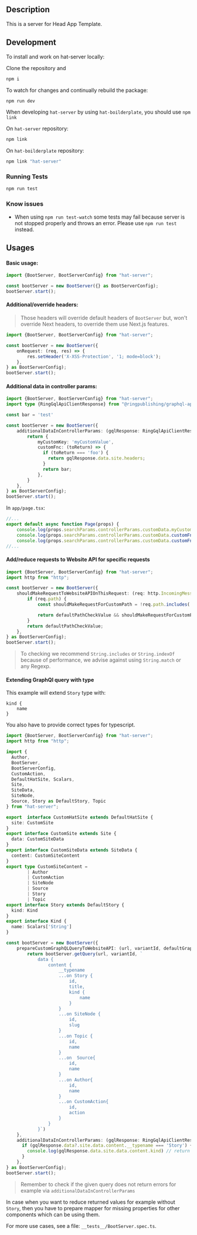 
## Description
This is a server for Head App Template.

## Development

To install and work on hat-server locally:

Clone the repository and
```bash
npm i
```

To watch for changes and continually rebuild the package:

```bash
npm run dev
```

When developing `hat-server` by using `hat-boilderplate`, you should use `npm link`

On `hat-server` repository:
```bash
npm link
```

On `hat-boilderplate` repository:
```bash
npm link "hat-server"
```

### Running Tests

```bash
npm run test
```

### Know issues
- When using `npm run test-watch` some tests may fail because server is not stopped properly and throws an error. Please use `npm run test` instead.

## Usages

#### Basic usage:

```typescript
import {BootServer, BootServerConfig} from "hat-server";

const bootServer = new BootServer({} as BootServerConfig);
bootServer.start();
```

#### Additional/override headers:

> Those headers will override default headers of `BootServer` but, won't override Next headers, to override them use Next.js features.

```typescript
import {BootServer, BootServerConfig} from "hat-server";

const bootServer = new BootServer({
    onRequest: (req, res) => {
        res.setHeader('X-XSS-Protection', '1; mode=block');
    },
} as BootServerConfig);
bootServer.start();
```
#### Additional data in controller params:

```typescript
import {BootServer, BootServerConfig} from "hat-server";
import type {RingGqlApiClientResponse} from "@ringpublishing/graphql-api-client";

const bar = 'test'

const bootServer = new BootServer({
    additionalDataInControllerParams: (gqlResponse: RingGqlApiClientResponse<DefaultHatSite>) => {
        return {
            myCustomKey: 'myCustomValue',
            customFnc: (toReturn) => {
              if (toReturn === 'foo') {
                return gqlResponse.data.site.headers;
              }
              return bar;
            },
        }
    },
} as BootServerConfig);
bootServer.start();
```

In `app/page.tsx`:
```typescript
//...
export default async function Page(props) {
    console.log(props.searchParams.controllerParams.customData.myCustomKey); // return 'myCustomValue'
    console.log(props.searchParams.controllerParams.customData.customFnc('foo')); // return { location: null }
    console.log(props.searchParams.controllerParams.customData.customFnc('bar')); // return 'test'
//...
```

#### Add/reduce requests to Website API for specific requests

```typescript
import {BootServer, BootServerConfig} from "hat-server";
import http from "http";

const bootServer = new BootServer({
    shouldMakeRequestToWebsiteAPIOnThisRequest: (req: http.IncomingMessage, defaultPathCheckValue) => {
        if (req.path) {
            const shouldMakeRequestForCustomPath = !req.path.includes('custom/path/without/request');

            return defaultPathCheckValue && shouldMakeRequestForCustomPath;
        }
        return defaultPathCheckValue;
    },
} as BootServerConfig);
bootServer.start();
```
> To checking we recommend `String.includes` or `String.indexOf` because of performance, we advise against using `String.match` or any Regexp.

#### Extending GraphQl query with type

This example will extend `Story` type with:

```
kind {
    name
}
```

You also have to provide correct types for typescript.

```typescript
import {BootServer, BootServerConfig} from "hat-server";
import http from "http";

import {
  Author,
  BootServer,
  BootServerConfig,
  CustomAction,
  DefaultHatSite, Scalars,
  Site,
  SiteData,
  SiteNode,
  Source, Story as DefaultStory, Topic
} from "hat-server";

export  interface CustomHatSite extends DefaultHatSite {
  site: CustomSite
}
export interface CustomSite extends Site {
  data: CustomSiteData
}
export interface CustomSiteData extends SiteData {
  content: CustomSiteContent
}
export type CustomSiteContent =
        | Author
        | CustomAction
        | SiteNode
        | Source
        | Story
        | Topic
export interface Story extends DefaultStory {
  kind: Kind
}
export interface Kind {
  name: Scalars['String']
}

const bootServer = new BootServer({
    prepareCustomGraphQLQueryToWebsiteAPI: (url, variantId, defaultGraphqlQuery) => {
        return bootServer.getQuery(url, variantId, `
            data {
                content {
                    __typename
                    ...on Story {
                        id,
                        title,
                        kind {
                            name
                        }
                    }
                    ...on SiteNode {
                        id,
                        slug
                    }
                    ...on Topic {
                        id,
                        name
                    }
                    ...on  Source{
                        id,
                        name
                    }
                    ...on Author{
                        id,
                        name
                    }
                    ...on CustomAction{
                        id,
                        action
                    }
                }
            }`)
    },
    additionalDataInControllerParams: (gqlResponse: RingGqlApiClientResponse<CustomHatSite>) => {
      if (gqlResponse.data?.site.data.content.__typename === 'Story') {
        console.log(gqlResponse.data.site.data.content.kind) // return { name: 'Article' }
      }
    },
} as BootServerConfig);
bootServer.start();
```

> Remember to check if the given query does not return errors for example via `additionalDataInControllerParams`

In case when you want to reduce returned values for example without `Story`, then you have to prepare mapper for missing properties for other components which can be using them.

For more use cases, see a file: `__tests__/BootServer.spec.ts`.

